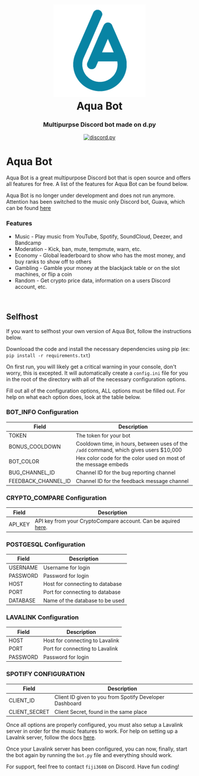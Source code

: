 <h1 align="center">
  <br>
  <img src="AquaBot.png" width="250" alt="Aqua Bot Image"></a>
  <br>
  Aqua Bot<br>
</h1>

<h3 align="center">
    Multipurpse Discord bot made on d.py
</h3>

<p align="center">
  <a href="https://github.com/Rapptz/discord.py/">
     <img src="https://img.shields.io/badge/discord-py-blue.svg" alt="discord.py">
  </a>
</p>

# Aqua Bot

Aqua Bot is a great multipurpose Discord bot that is open source and offers all features for free. A list of the features for Aqua Bot can be found below.

Aqua Bot is no longer under development and does not run anymore. Attention has been switched to the music only Discord bot, Guava, which can be found [here](https://github.com/packetparker/guava)

### Features
- Music - Play music from YouTube, Spotify, SoundCloud, Deezer, and Bandcamp
- Moderation - Kick, ban, mute, tempmute, warn, etc.
- Economy - Global leaderboard to show who has the most money, and buy ranks to show off to others
- Gambling - Gamble your money at the blackjack table or on the slot machines, or flip a coin
- Random - Get crypto price data, information on a users Discord account, etc.

<br>

## Selfhost

If you want to selfhost your own version of Aqua Bot, follow the instructions below.

Downlooad the code and install the necessary dependencies using pip (ex: `pip install -r requirements.txt`)

On first run, you will likely get a critical warning in your console, don't worry, this is excepted. It will automatically create a `config.ini` file for you in the root of the directory with all of the necessary configuration options.

Fill out all of the configuration options, ALL options must be filled out. For help on what each option does, look at the table below.

### BOT_INFO Configuration

Field | Description
--- | ---
TOKEN | The token for your bot
BONUS_COOLDOWN | Cooldown time, in hours, between uses of the `/add` command, which gives users $10,000
BOT_COLOR | Hex color code for the color used on most of the message embeds
BUG_CHANNEL_ID | Channel ID for the bug reporting channel
FEEDBACK_CHANNEL_ID | Channel ID for the feedback message channel

### CRYPTO_COMPARE Configuration
Field | Description
--- | ---
API_KEY | API key from your CryptoCompare account. Can be aquired [here](https://min-api.cryptocompare.com/).

### POSTGESQL Configuration
Field | Description
--- | ---
USERNAME | Username for login
PASSWORD | Password for login
HOST | Host for connecting to database
PORT | Port for connecting to database
DATABASE | Name of the database to be used

### LAVALINK Configuration
Field | Description
--- | ---
HOST | Host for connecting to Lavalink
PORT | Port for connecting to Lavalink
PASSWORD | Password for login

### SPOTIFY CONFIGURATION
Field | Description
--- | ---
CLIENT_ID | Client ID given to you from Spotify Developer Dashboard
CLIENT_SECRET | Client Secret, found in the same place

Once all options are properly configured, you must also setup a Lavalink server in order for the music features to work. For help on setting up a Lavalnk server, follow the docs [here](https://lavalink.dev/getting-started/).

Once your Lavalink server has been configured, you can now, finally, start the bot again by running the `bot.py` file and everything should work.

For support, feel free to contact `fiji3608` on Discord. Have fun coding!
